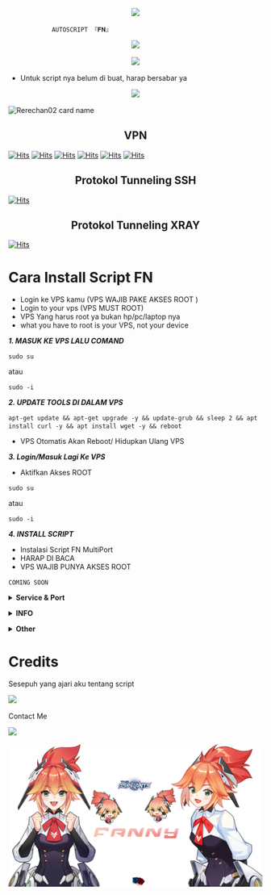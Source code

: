 <p align="center">  
    <img src="https://user-images.githubusercontent.com/76937659/153705486-44e6c1b2-74fa-4d44-be1c-36c8fdb83331.gif"/>  
  </p>  
  
  
                AUTOSCRIPT 『𝐅𝐍』  
  
  <p align="center">  
    <img src="https://user-images.githubusercontent.com/76937659/153705486-44e6c1b2-74fa-4d44-be1c-36c8fdb83331.gif"/>  
  </p> 
 
 <p align="center"> 
 <img height=21 src="https://komarev.com/ghpvc/?username=praiman99"> 
 </p>

- Untuk script nya belum di buat, harap bersabar ya

<p align="center">
<img src="https://readme-typing-svg.herokuapp.com?color=%2336BCF7&center=true&vCenter=true&lines=FN+PROJECT" />
</p>

![Rerechan02 card name](https://cardivo.vercel.app/api?name=Rerechan『𝐅𝐍』&description=Hi,%20everyone!%20and%20Nice%20to%20meet%20you%20%F0%9F%91%8B&image=https://raw.githubusercontent.com/Rerechan02/simple-xray/main/funny1.jpg?v=4&backgroundColor=%23ecf0f1&telegram=/&github=Rerechan02&pattern=leaf&colorPattern=%23eaeaea)

<h2 align="center">VPN</h2>

[![Hits](https://img.shields.io/badge/SSH-F38020?style=for-the-badge&logo=Cloudflare&logoColor=white&edge_flat=false)](https://github.com/fisabiliyusri/MANTAPV3)
[![Hits](https://img.shields.io/badge/XRAY-F38020?style=for-the-badge&logo=Cloudflare&logoColor=white&edge_flat=false)](https://github.com/fisabiliyusri/MANTAPV3)
[![Hits](https://img.shields.io/badge/SLOWDNS-F38020?style=for-the-badge&logo=Cloudflare&logoColor=white&edge_flat=false)](https://github.com/fisabiliyusri/MANTAPV3)
[![Hits](https://img.shields.io/badge/XTLS-F38020?style=for-the-badge&logo=Cloudflare&logoColor=white&edge_flat=false)](https://github.com/fisabiliyusri/MANTAPV3)
[![Hits](https://img.shields.io/badge/HAPROXY_TCP-F38020?style=for-the-badge&logo=Cloudflare&logoColor=white&edge_flat=false)](https://github.com/fisabiliyusri/MANTAPV3)
[![Hits](https://img.shields.io/badge/GOPROXY_TCP-F38020?style=for-the-badge&logo=Cloudflare&logoColor=white&edge_flat=false)](https://github.com/fisabiliyusri/MANTAPV3)
</h2>
<h2 align="center">Protokol Tunneling SSH</h2>

[![Hits](https://img.shields.io/badge/SSH-WEBSOCKET_&_SLOWDNS_&_SSL-F38020?style=for-the-badge&logo=Cloudflare&logoColor=white&edge_flat=false)](https://github.com/fisabiliyusri/MANTAPV3)
</h2>
<h2 align="center">Protokol Tunneling XRAY</h2>

[![Hits](https://img.shields.io/badge/XRAY_VLESS/VMESS/TROJAN-WEBSOCKET_&_DNSTT_&_GRPC_&_XTLS-F38020?style=for-the-badge&logo=Cloudflare&logoColor=white&edge_flat=false)](https://github.com/fisabiliyusri/MANTAPV3)
</h2>

# Cara Install Script FN
- Login ke VPS kamu (VPS WAJIB PAKE AKSES ROOT )
- Login to your vps (VPS MUST ROOT)
- VPS Yang harus root ya bukan hp/pc/laptop nya
- what you have to root is your VPS, not your device

***1. MASUK KE VPS LALU COMAND***
```
sudo su
```
atau
```
sudo -i
```

***2. UPDATE TOOLS DI DALAM VPS***

```
apt-get update && apt-get upgrade -y && update-grub && sleep 2 && apt install curl -y && apt install wget -y && reboot
```
- VPS Otomatis Akan Reboot/ Hidupkan Ulang VPS

***3. Login/Masuk Lagi Ke VPS***
- Aktifkan Akses ROOT
```
sudo su
```
atau
```
sudo -i
```
***4. INSTALL SCRIPT***
- Instalasi Script FN MultiPort
- HARAP DI BACA
- VPS WAJIB PUNYA AKSES ROOT
```
COMING SOON
```

<b><details><summary>Service & Port</summary></b> 
 <p align="center"> 
 <img src="https://telegra.ph/file/5ea099c50949711920149.jpg"/> 
<img src="https://img.shields.io/badge/-Services%20%26%20Port-brightgreen"> 
  
# SSH
```
 - OpenSSH                    : 22, 3303 
 - SSH SSL/TLS                : 443
 - Dropbear                   : 109, 143, 69
 - WebScket Apache2 HTTP      : 80 
 - WebScket Apache2 SSL/TLS   : 443
 - Udp Custom & Request       : 1-65535

 ```
 
# XRAY MOD
```
- SUPPORT MULTIPATH
- XRAY VMESS WS NON TLS      : 80
- XRAY VLESS WS NON TLS      : 80
- XRAY SOCKS5 WS NON TLS     : 80
- XRAY VMESS WS TLS/SSL      : 443
- XRAY VLESS WS TLS/SSL      : 443
- XRAY TROJAN WS TLS/SSL     : 443
- XRAY SOCKS5 WS TLS/SSL     : 443
- GOPROXY WEBSOCKET & TCP    : 80 & 443
```

# OVER TCP XTLS
```
- XRAY TROJAN TCP XTLS    : 445
- SSH SSL/TLS 1.0 - 1.3   : 443
- HAPROXY OVER TCP        : 443
- GOPROXY OVER TCP        : 443
```

# OTHER
```
- GRPC     : 443
- NGINX    : 81, 89
- UDPGW    : 7200, 7300
- HAPROXY  : 443
- GOPROXY  : 443, 80, 8080
- APACHE2  : 443, 80, 1080, 5153
- SSLH MOD : 111, 700, 777, 109, 143
- SLOWDNS  : 53, 5300, 3139, 3030
- IGNITER  : 2087
```

# CORE ALL SERVICE
```
- SSLH CORE FunnyVPN
- XRAY CORE MOD DHARAK
- GOPROXY ORGIN CORE
- HAPROXY ORIGIN CORE
- XRAY XTLS ORIGIN CORE
- APACHE2 ORIGIN CORE
```

# FEATURE
```
- CHANGE DNS
- BLOCK TORENT
- INSTALL TCP BBR
- SWITCH CORE SSH SSL
- ANTI DDOS PROTECTION
- ACOUNT SUPPORT GAMING
- ACOUNT SUPPORT OPENWRT
- LIMI SPEED / BANDWIDTH
- CEK USER LOGIN - ALL METODE
- TURN ON & OFF SERVICE IN MENU
- SERVICE STREAMING SUPPORT CHEKER
- CEK ALL SERVICE RUNNING OR NOT FOR ABOUT
```

# Payload Websocket Examples
- ***Payload HTTPS***
```
GET ws://[host]/ HTTP/1.1[crlf]Host: [host][crlf]Upgrade: websocket[crlf]Connection: @Rerechan02[crlf][crlf]
```

- ***Payload HTTP***
```
GET / HTTP/1.1[crlf]Host: [host][crlf]Upgrade: websocket[crlf]Connection: @Rerechan02[crlf][crlf]
```
</details>

<b><details><summary>INFO</summary></b> 
## Info  
 ```diff 
 - HAPROXY OVER TCP, GOPROXY WS V2RAY, APACHE2 SSH WEBSOCKET, XRAY MOD, SSLH MOD
 - TELEGRAM= @Rerechan02 / @fn_project
 ``` 
 - made by the owner (Rerechan02),  
  
 - Xray mod dharak, haproxy over tcp for ssh ssl, Goproxy ws use in xray, nginx for loadbalancer, apache2 use in ssh websocket, sslh mod support ssh ws http port 80 
 - Haproxy Over TCP lebih ringan dibandingkan nginx, dan goproxy cocok untuk digunakan pada xray, untuk apache2 hanya akan di gunakan pada ssh websocket  
 ```diff 
 -  
 - Need Permision To Use Script
 ```

## Credit : 
  
 -   Owner Rerechan02  
 -   Original Script by FunnyVPN & Github
 -   Modded and update Script by t.me/Rerechan02 / wa.me/6283120684925
  
  
  
  
     <p align="center"><img src="https://img.shields.io/badge/%20COPYRIGHT%20%C2%A9%202023-%20By%20Rerechan02%20『𝐅𝐍』%2C%20Inc-blue"></p> 
 <b> 
 </b> 
 <br> 
</details>

<b><details><summary>Other</summary></b> 
# Server Status 
 <!--start: status pages--> 
 <!-- This summary is generated by Upptime (https://github.com/upptime/upptime) --> 
 <!-- Do not edit this manually, your changes will be overwritten --> 
 <!-- prettier-ignore --> 
 | URL |  | History | Response Time | Uptime | 
 | --- | ------ | ------- | ------------- | ------ | 
 | <img alt="" src="https://icons.duckduckgo.com/ip3/103.150.117.25.ico" height="13"> [SERVER](http://103.150.117.25:81) | 🟩 Up | [Status.go](https://github.com/givps/givps_server_status/commits/HEAD/store.yml) | <details><summary><img alt="Response time graph" src="https://github.com/givps/givps_server_status/blob/master/graphs/biznet/response-time-week.png" height="20"> 1ms</summary><br><a href="https://prof.rerechan02.com/store"><img alt="Response time 1" src="https://img.shields.io/endpoint?url=https%3A%2F%2Fraw.githubusercontent.com%2Fgivps%2Fgivps_server_status%2FHEAD%2Fapi%2Fbiznet%2Fresponse-time.json"></a><br><a href="https://prof.rerechan02.com/store"><img alt="24-hour response time 1" src="https://img.shields.io/endpoint?url=https%3A%2F%2Fraw.githubusercontent.com%2Fgivps%2Fgivps_server_status%2FHEAD%2Fapi%2Fbiznet%2Fresponse-time-day.json"></a><br><a href="https://prof.rerechan02.com/store"><img alt="7-day response time 1" src="https://img.shields.io/endpoint?url=https%3A%2F%2Fraw.githubusercontent.com%2Fgivps%2Fgivps_server_status%2FHEAD%2Fapi%2Fbiznet%2Fresponse-time-week.json"></a><br><a href="https://prof.rerechan02.com/store"><img alt="30-day response time 1" src="https://img.shields.io/endpoint?url=https%3A%2F%2Fraw.githubusercontent.com%2Fgivps%2Fgivps_server_status%2FHEAD%2Fapi%2Fbiznet%2Fresponse-time-month.json"></a><br><a href="https://prof.rerechan02.com/store"><img alt="1-year response time 1" src="https://img.shields.io/endpoint?url=https%3A%2F%2Fraw.githubusercontent.com%2Fgivps%2Fgivps_server_status%2FHEAD%2Fapi%2Fbiznet%2Fresponse-time-year.json"></a></details> | <details><summary><a href="https://prof.rerechan02.com/store">100.00%</a></summary><a href="https://prof.rerechan02.com/store"><img alt="All-time uptime 100.00%" src="https://img.shields.io/endpoint?url=https%3A%2F%2Fraw.githubusercontent.com%2Fgivps%2Fgivps_server_status%2FHEAD%2Fapi%2Fbiznet%2Fuptime.json"></a><br><a href="https://prof.rerechan02.com/store"><img alt="24-hour uptime 100.00%" src="https://img.shields.io/endpoint?url=https%3A%2F%2Fraw.githubusercontent.com%2Fgivps%2Fgivps_server_status%2FHEAD%2Fapi%2Fbiznet%2Fuptime-day.json"></a><br><a href="https://prof.rerechan02.com/store"><img alt="7-day uptime 100.00%" src="https://img.shields.io/endpoint?url=https%3A%2F%2Fraw.githubusercontent.com%2Fgivps%2Fgivps_server_status%2FHEAD%2Fapi%2Fbiznet%2Fuptime-week.json"></a><br><a href="https://prof.rerechan02.com/store"><img alt="30-day uptime 100.00%" src="https://img.shields.io/endpoint?url=https%3A%2F%2Fraw.githubusercontent.com%2Fgivps%2Fgivps_server_status%2FHEAD%2Fapi%2Fbiznet%2Fuptime-month.json"></a><br><a href="https://prof.rerechan02.com/store"><img alt="1-year uptime 100.00%" src="https://img.shields.io/endpoint?url=https%3A%2F%2Fraw.githubusercontent.com%2Fgivps%2Fgivps_server_status%2FHEAD%2Fapi%2Fbiznet%2Fuptime-year.json"></a></details> 
  
 <!--end: status pages--> 
  
[![Hits](https://hits.seeyoufarm.com/api/count/incr/badge.svg?url=https%3A%2F%2Fgithub.com%2Ffisabiliyusri%2FMantap&count_bg=%2379C83D&title_bg=%23555555&icon=monster.svg&icon_color=%23FF0000&title=Di+Lihat&edge_flat=false)](https://hits.seeyoufarm.com) 
 [![Hits](https://hits.seeyoufarm.com/api/count/incr/badge.svg?url=https://github.com/fisabiliyusri/Mantap&count_bg=%2379C83D&title_bg=%23555555&icon=angularjs.svg&icon_color=%23FF0000&title=Di+Lihat&edge_flat=false)](https://hits.seeyoufarm.com) 
 [![Hits](https://hits.seeyoufarm.com/api/count/incr/badge.svg?url=https%3A%2F%2Fgithub.com%2Ffisabiliyusri%2FMantap&count_bg=%2379C83D&title_bg=%23555555&icon=notion.svg&icon_color=%2301021C&title=Di+Lihat&edge_flat=false)](https://hits.seeyoufarm.com) 
 [![Hits](https://hits.seeyoufarm.com/api/count/incr/badge.svg?url=https%3A%2F%2Fgithub.com%2Ffisabiliyusri%2FMantap&count_bg=%2379C83D&title_bg=%23555555&icon=t-mobile.svg&icon_color=%23FAC805&title=Di+Lihat&edge_flat=true)](https://hits.seeyoufarm.com) 
 [![Hits](https://hits.seeyoufarm.com/api/count/incr/badge.svg?url=https://github.com/fisabiliyusri/Mantap&count_bg=%2379C83D&title_bg=%23555555&icon=angular.svg&icon_color=%2338FF00&title=Di+Lihat&edge_flat=false)](https://hits.seeyoufarm.com) 
 [![Hits](https://hits.seeyoufarm.com/api/count/incr/badge.svg?url=https://github.com/fisabiliyusri/Mantap&count_bg=%2379C83D&title_bg=%23555555&icon=pixiv.svg&icon_color=%2300BDFF&title=Di+Lihat&edge_flat=false)](https://hits.seeyoufarm.com)

# 💻 Tech Stack: 
 ![AWS](https://img.shields.io/badge/AWS-%23FF9900.svg?style=plastic&logo=amazon-aws&logoColor=white) ![Azure](https://img.shields.io/badge/azure-%230072C6.svg?style=plastic&logo=azure-devops&logoColor=white) ![Cloudflare](https://img.shields.io/badge/Cloudflare-F38020?style=plastic&logo=Cloudflare&logoColor=white) ![DigitalOcean](https://img.shields.io/badge/DigitalOcean-%230167ff.svg?style=plastic&logo=digitalOcean&logoColor=white) ![Google Cloud](https://img.shields.io/badge/Google%20Cloud-%234285F4.svg?style=plastic&logo=google-cloud&logoColor=white) ![OpenStack](https://img.shields.io/badge/Openstack-%23f01742.svg?style=plastic&logo=openstack&logoColor=white) ![Scaleway](https://img.shields.io/badge/SCALEWAY-%234f0599.svg?style=plastic&logo=scaleway&logoColor=white) 

### 
  
 <h2 align="left">🛠 Language and tools</h2> 
  
 ### 
  
 <div align="left"> 
   <img src="https://cdn.jsdelivr.net/gh/devicons/devicon/icons/ubuntu/ubuntu-plain.svg" height="40" alt="ubuntu logo"  /> 
   <img width="12" /> 
   <img src="https://cdn.jsdelivr.net/gh/devicons/devicon/icons/putty/putty-original.svg" height="40" alt="putty logo"  /> 
   <img width="12" /> 
   <img src="https://cdn.jsdelivr.net/gh/devicons/devicon/icons/linux/linux-original.svg" height="40" alt="linux logo"  /> 
   <img width="12" /> 
   <img src="https://cdn.jsdelivr.net/gh/devicons/devicon/icons/java/java-original.svg" height="40" alt="java logo"  /> 
   <img width="12" /> 
   <img src="https://cdn.jsdelivr.net/gh/devicons/devicon/icons/azure/azure-original.svg" height="40" alt="azure logo"  /> 
   <img width="12" /> 
   <img src="https://cdn.jsdelivr.net/gh/devicons/devicon/icons/windows8/windows8-original.svg" height="40" alt="windows8 logo"  /> 
 </div> 
  
 ###
[![My Skills](https://skillicons.dev/icons?i=java,linux,js,html,css,python,php,bash,azure,docker,gcp)](https://skillicons.dev)

 # 📊 GitHub Stats: 
 ![](https://github-readme-stats.vercel.app/api?username=rullpqh&theme=dark&hide_border=false&include_all_commits=false&count_private=false)<br/> 
 ![](https://github-readme-streak-stats.herokuapp.com/?user=rullpqh&theme=dark&hide_border=false)<br/> 
 ![](https://github-readme-stats.vercel.app/api/top-langs/?username=rullpqh&theme=dark&hide_border=false&include_all_commits=false&count_private=false&layout=compact) 
  
 ### ✍️ Random Dev Quote 
 ![](https://quotes-github-readme.vercel.app/api?type=horizontal&theme=tokyonight) 
  
 --- 
 
## (ANALYSIS) 
 <p align="center"> 
  
 <a href="https://github.com/Rerechan02"> 
  
   <img height="180em" src="https://github-readme-stats-eight-theta.vercel.app/api?username=Rerechan02&show_icons=true&theme=algolia&include_all_commits=true&count_private=true"/> 
  
   <img height="180em" src="https://github-readme-stats-eight-theta.vercel.app/api/top-langs/?username=Rerechan02&layout=compact&langs_count=8&theme=algolia"/> 
  
 </a> 
 </p>

## Stargazers over time 
  
 [![Stargazers over time](https://starchart.cc/firdaus-rx/AutoScriptXray.svg)](https://starchart.cc/firdaus-rx/autoscript)

</details>

# Credits 
 Sesepuh yang ajari aku tentang script
  
 [![](https://img.shields.io/badge/Telegram-2CA5E0?style=for-the-badge&logo=telegram&logoColor=white)](https://t.me/procopas) 
  
 Contact Me
  
 [![](https://img.shields.io/badge/Telegram-2CA5E0?style=for-the-badge&logo=telegram&logoColor=white)](https://t.me/Rerechan02) 
 

![image](https://raw.githubusercontent.com/Rerechan02/simple-xray/main/funny2.png)<br></html>
